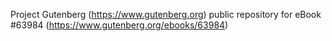 Project Gutenberg (https://www.gutenberg.org) public repository for eBook #63984 (https://www.gutenberg.org/ebooks/63984)

